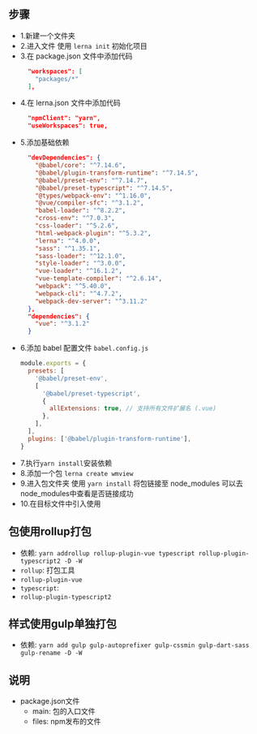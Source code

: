 ## 步骤

- 1.新建一个文件夹
- 2.进入文件 使用 `lerna init` 初始化项目
- 3.在 package.json 文件中添加代码
  ```json
    "workspaces": [
      "packages/*"
    ],
  ```
- 4.在 lerna.json 文件中添加代码
  ```json
    "npmClient": "yarn",
    "useWorkspaces": true,
  ```
- 5.添加基础依赖
  ```json
    "devDependencies": {
      "@babel/core": "^7.14.6",
      "@babel/plugin-transform-runtime": "^7.14.5",
      "@babel/preset-env": "^7.14.7",
      "@babel/preset-typescript": "^7.14.5",
      "@types/webpack-env": "^1.16.0",
      "@vue/compiler-sfc": "^3.1.2",
      "babel-loader": "^8.2.2",
      "cross-env": "^7.0.3",
      "css-loader": "^5.2.6",
      "html-webpack-plugin": "^5.3.2",
      "lerna": "^4.0.0",
      "sass": "^1.35.1",
      "sass-loader": "^12.1.0",
      "style-loader": "^3.0.0",
      "vue-loader": "^16.1.2",
      "vue-template-compiler": "^2.6.14",
      "webpack": "^5.40.0",
      "webpack-cli": "^4.7.2",
      "webpack-dev-server": "^3.11.2"
    },
    "dependencies": {
      "vue": "^3.1.2"
    }
  ```
- 6.添加 babel 配置文件 `babel.config.js`
  ```javascript
  module.exports = {
    presets: [
      '@babel/preset-env',
      [
        '@babel/preset-typescript',
        {
          allExtensions: true, // 支持所有文件扩展名 (.vue)
        },
      ],
    ],
    plugins: ['@babel/plugin-transform-runtime'],
  }
  ```
- 7.执行`yarn install`安装依赖
- 8.添加一个包 `lerna create wmview`
- 9.进入包文件夹 使用 `yarn install` 将包链接至 node_modules 可以去node_modules中查看是否链接成功
- 10.在目标文件中引入使用

## 包使用rollup打包
  - 依赖: `yarn addrollup rollup-plugin-vue typescript rollup-plugin-typescript2 -D -W`
  - `rollup`: 打包工具
  - `rollup-plugin-vue`
  - `typescript`: 
  - `rollup-plugin-typescript2`

## 样式使用gulp单独打包
  - 依赖:  `yarn add gulp gulp-autoprefixer gulp-cssmin gulp-dart-sass gulp-rename -D -W`

## 说明
  - package.json文件
    - main: 包的入口文件
    - files: npm发布的文件